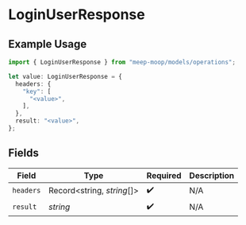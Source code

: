 # LoginUserResponse

## Example Usage

```typescript
import { LoginUserResponse } from "meep-moop/models/operations";

let value: LoginUserResponse = {
  headers: {
    "key": [
      "<value>",
    ],
  },
  result: "<value>",
};
```

## Fields

| Field                      | Type                       | Required                   | Description                |
| -------------------------- | -------------------------- | -------------------------- | -------------------------- |
| `headers`                  | Record<string, *string*[]> | :heavy_check_mark:         | N/A                        |
| `result`                   | *string*                   | :heavy_check_mark:         | N/A                        |